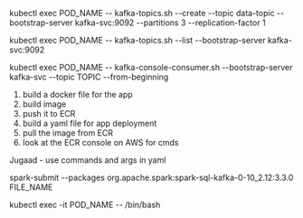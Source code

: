 <!-- to create kafka topic  -->
kubectl exec POD_NAME -- kafka-topics.sh --create --topic data-topic --bootstrap-server kafka-svc:9092 --partitions 3  --replication-factor 1


<!-- to check all the topics  -->
kubectl exec POD_NAME -- kafka-topics.sh --list --bootstrap-server kafka-svc:9092

<!-- keep listening to kafk-topic -->
kubectl exec POD_NAME -- kafka-console-consumer.sh --bootstrap-server kafka-svc --topic TOPIC --from-beginning


<!-- For building image and pushing to ECR -->
1. build a docker file for the app
2. build image 
3. push it to ECR
4. build a yaml file for app deployment 
5. pull the image from ECR
6. look at the ECR console on AWS for cmds 


<!-- when pods fail to start and gives crashloopbackoff -->
Jugaad - use commands and args in yaml


<!-- to run pyspark app -->
spark-submit --packages org.apache.spark:spark-sql-kafka-0-10_2.12:3.3.0 FILE_NAME

<!-- enter into terminlal of pod -->
kubectl exec -it POD_NAME -- /bin/bash